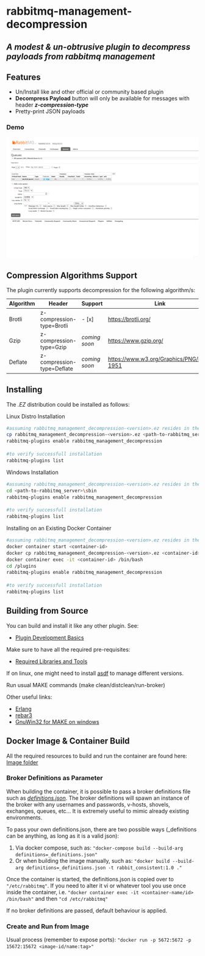 # rabbitmq-management-decompression
## _A modest & un-obtrusive plugin to decompress payloads from rabbitmq management_

## Features
- Un/Install like and other official or community based plugin  
- **Decompress Payload** button will only be available for messages with header **_z-compression-type_**
- Pretty-print JSON payloads

### Demo 

![HighLevel](/resources/demo.gif)

## Compression Algorithms Support

The plugin currently supports decompression for the following algorithm/s:  

| Algorithm | Header | Support | Link |
| ------ | ------ | ------ | ------ | 
| Brotli | z-compression-type=Brotli | - [x] | https://brotli.org/ |
| Gzip | z-compression-type=Gzip | _coming soon_ | https://www.gzip.org/ |
| Deflate | z-compression-type=Deflate |  _coming soon_ | https://www.w3.org/Graphics/PNG/RFC-1951 |

## Installing

The _.EZ_ distribution could be installed as follows: 

Linux Distro Installation

```sh
#assuming rabbitmq_management_decompression-<version>.ez resides in the current path 
cp rabbitmq_management_decompression-<version>.ez <path-to-rabbitmq_server>/plugins
rabbitmq-plugins enable rabbitmq_management_decompression

#to verify successfull installation 
rabbitmq-plugins list
```

Windows Installation

```sh
#assuming rabbitmq_management_decompression-<version>.ez resides in the plugins path of the server
cd <path-to-rabbitmq_server>\sbin
rabbitmq-plugins enable rabbitmq_management_decompression

#to verify successfull installation 
rabbitmq-plugins list
```

Installing on an Existing Docker Container

```sh
#assuming rabbitmq_management_decompression-<version>.ez resides in the current path
docker container start <container-id>
docker cp rabbitmq_management_decompression-<version>.ez <container-id>:/plugins
docker container exec -it <container-id> /bin/bash
cd /plugins
rabbitmq-plugins enable rabbitmq_management_decompression

#to verify successfull installation 
rabbitmq-plugins list
```

## Building from Source

You can build and install it like any other plugin. See: 

- [Plugin Development Basics](https://www.rabbitmq.com/plugin-development.html)

Make sure to have all the required pre-requisites: 

- [Required Libraries and Tools](https://www.rabbitmq.com/build-server.html#prerequisites) 

If on linux, one might need to install [asdf](https://github.com/asdf-vm/asdf) to manage different versions.

Run usual MAKE commands (make clean/distclean/run-broker)

Other useful links:

- [Erlang](https://erlang.mk/guide/installation.html)
- [rebar3](https://rebar3.readme.io/docs/getting-started )
- [GnuWin32 for MAKE on windows](http://gnuwin32.sourceforge.net/packages/make.htm)

## Docker Image & Container Build

All the required resources to build and run the container are found here: [Image folder](../image)

### Broker Definitions as Parameter 

When building the container, it is possible to pass a broker definitions file such as [_definitions.json_](../image/_definitions.json). The broker definitions will spawn an instance of the broker with any usernames and passwords, v-hosts, shovels, exchanges, queues, etc... It is extremely useful to mimic already existing environments. 

To pass your own definitions.json, there are two possible ways (_definitions can be anything, as long as it is a valid json): 
1. Via docker compose, such as: ```"docker-compose build --build-arg definitions=_definitions.json"```
2. Or when building the image manually, such as: ```"docker build --build-arg definitions=_definitions.json -t rabbit_consistent:1.0 ."```

Once the container is started, the definitions.json is copied over to ```"/etc/rabbitmq"```. If you need to alter it vi or whatever tool you use once inside the container, i.e. ```"docker container exec -it <container-name/id> /bin/bash"``` and then ```"cd /etc/rabbitmq"``` 

If no broker definitions are passed, default behaviour is applied. 

### Create and Run from Image

Usual process (remember to expose ports): ```"docker run -p 5672:5672 -p 15672:15672 <image-id/name:tag>"```